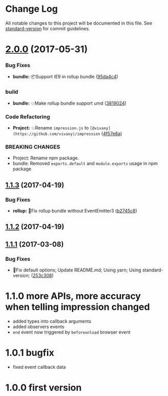 # Change Log

All notable changes to this project will be documented in this file. See [standard-version](https://github.com/conventional-changelog/standard-version) for commit guidelines.

<a name="2.0.0"></a>
# [2.0.0](https://github.com/vivaxy/impression/compare/v1.1.3...v2.0.0) (2017-05-31)


### Bug Fixes

* **bundle:** :package:Support IE9 in rollup bundle ([95da4c4](https://github.com/vivaxy/impression/commit/95da4c4))


### build

* **bundle:** :boom:Make rollup bundle support umd ([3819024](https://github.com/vivaxy/impression/commit/3819024))


### Code Refactoring

* **Project:** :boom:Rename `impression.js` to `[@vivaxy](https://github.com/vivaxy)/impression` ([4f57e8a](https://github.com/vivaxy/impression/commit/4f57e8a))


### BREAKING CHANGES

* Project: Rename npm package.
* bundle: Removed `exports.default` and `module.exports` usage in npm package



<a name="1.1.3"></a>
## [1.1.3](https://github.com/vivaxy/impression/compare/v1.1.2...v1.1.3) (2017-04-19)


### Bug Fixes

* **rollup:** :bug:Fix rollup bundle without EventEmitter3 ([b2745c8](https://github.com/vivaxy/impression/commit/b2745c8))



<a name="1.1.2"></a>
## [1.1.2](https://github.com/vivaxy/impression/compare/v1.1.1...v1.1.2) (2017-04-19)



<a name="1.1.1"></a>
## [1.1.1](https://github.com/vivaxy/impression/compare/v1.1.0...v1.1.1) (2017-03-08)


### Bug Fixes

* :bug:Fix default options; Update README.md; Using yarn; Using standard-version; ([253c308](https://github.com/vivaxy/impression/commit/253c308))



# 1.1.0 more APIs, more accuracy when telling impression changed

- added types into callback arguments
- added observers events
- `end` event now triggered by `beforeunload` browser event

# 1.0.1 bugfix

- fixed event callback data

# 1.0.0 first version
